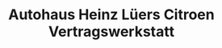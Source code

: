 ---
title: "Autohaus Heinz Lüers Citroen Vertragswerkstatt"
url: /bad-zwischenahn/autohaus-heinz-lueers-citroen-vertragswerkstatt/
shop: Autohaus
---